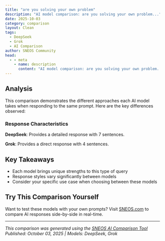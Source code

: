```yaml
---
title: "are you solving your own problem"
description: "AI model comparison: are you solving your own problem..."
date: 2025-10-03
category: comparison
layout: Clean
tags:
  - DeepSeek
  - Grok
  - AI Comparison
author: SNEOS Community
head:
  - - meta
    - name: description
      content: "AI model comparison: are you solving your own problem..."
---
```


<ChatComparison
  title="are you solving your own problem"
  prompt="are you solving your own problem"
  :responses='{"DeepSeek": "I don\u0027t have personal problems to solve since I\u0027m an AI assistant without feelings or a personal life. I exist to help *you* solve problems! \uD83D\uDE0A\n\nIf you\u0027re asking whether I can help with the kind of questions I might generate myself - absolutely! I can:\n\n- Work through my own example problems step by step\n- Explain my reasoning process \n- Catch and correct my own mistakes\n- Provide alternative approaches to problems I create\n\nSo while I don\u0027t have personal issues, I can definitely \u0022solve my own problems\u0022 in the sense of working through questions and examples I come up with. It\u0027s part of how I demonstrate thinking processes and verify my answers are accurate.\n\nWhat kind of problem would you like me to solve or explain? I\u0027m here to help with whatever you\u0027re working on! \uD83E\uDD14\u2728", "Grok": "Haha, nope, I\u2019m not solving my own problems here\u2014I don\u2019t have any personal issues to tackle! I\u2019m just focused on helping you with whatever you\u2019ve got on your mind. What\u2019s up? Lay it out, and let\u2019s figure it out together!"}' 
  published-date="20:12"
/>

## Analysis

This comparison demonstrates the different approaches each AI model takes when responding to the same prompt. Here are the key differences observed:

### Response Characteristics

**DeepSeek**: Provides a detailed response with 7 sentences. 

**Grok**: Provides a direct response with 4 sentences. 

## Key Takeaways

- Each model brings unique strengths to this type of query
- Response styles vary significantly between models
- Consider your specific use case when choosing between these models

## Try This Comparison Yourself

Want to test these models with your own prompts? Visit [SNEOS.com](https://sneos.com) to compare AI responses side-by-side in real-time.

---

*This comparison was generated using the [SNEOS AI Comparison Tool](https://sneos.com)*
*Published: October 03, 2025 | Models: DeepSeek, Grok*
